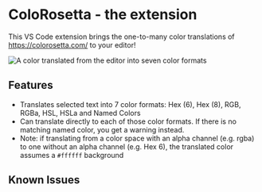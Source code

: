 # ColoRosetta - the extension

This VS Code extension brings the one-to-many color translations of https://colorosetta.com/ to your editor!

![A color translated from the editor into seven color formats](/images/translate-color.png)
## Features

- Translates selected text into 7 color formats: Hex (6), Hex (8), RGB, RGBa, HSL, HSLa and Named Colors
- Can translate directly to each of those color formats. If there is no matching named color, you get a warning instead.
- Note: if translating from a color space with an alpha channel (e.g. rgba) to one without an alpha channel (e.g. Hex 6), the translated color assumes a `#ffffff` background

## Known Issues





